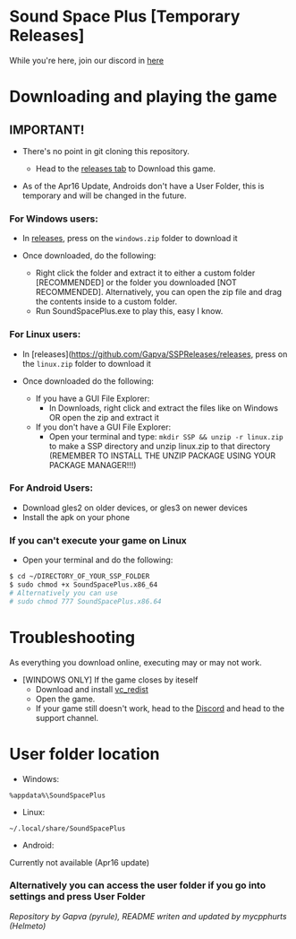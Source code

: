 # Sound Space Plus [Temporary Releases]

While you're here, join our discord in [here](https://discord.gg/ssp)

# Downloading and playing the game

## IMPORTANT!

- There's no point in git cloning this repository.

  - Head to the [releases tab](https://github.com/Gapva/SSPReleases/releases) to Download this game.

- As of the Apr16 Update, Androids don't have a User Folder, this is temporary and will be changed in the future.

### For Windows users:

- In [releases](https://github.com/Gapva/SSPReleases/releases), press on the `windows.zip` folder to download it

- Once downloaded, do the following:
  - Right click the folder and extract it to either a custom folder [RECOMMENDED] or the folder you downloaded [NOT RECOMMENDED]. Alternatively, you can open the zip file and drag the contents inside to a custom folder.
  - Run SoundSpacePlus.exe to play this, easy I know.

### For Linux users:

- In [releases](https://github.com/Gapva/SSPReleases/releases, press on the `linux.zip` folder to download it

- Once downloaded do the following:
  - If you have a GUI File Explorer:
    - In Downloads, right click and extract the files like on Windows OR open the zip and extract it
  - If you don't have a GUI File Explorer:
    - Open your terminal and type: `mkdir SSP && unzip -r linux.zip` to make a SSP directory and unzip linux.zip to that directory (REMEMBER TO INSTALL THE UNZIP PACKAGE USING YOUR PACKAGE MANAGER!!!)
    
### For Android Users:

- Download gles2 on older devices, or gles3 on newer devices
- Install the apk on your phone

### If you can't execute your game on Linux

- Open your terminal and do the following:
```bash
$ cd ~/DIRECTORY_OF_YOUR_SSP_FOLDER
$ sudo chmod +x SoundSpacePlus.x86_64
# Alternatively you can use
# sudo chmod 777 SoundSpacePlus.x86.64
```

# Troubleshooting

As everything you download online, executing may or may not work.

- [WINDOWS ONLY] If the game closes by iteself
  - Download and install [vc_redist](https://aka.ms/vs/17/release/vc_redist.x64.exe)
  - Open the game.
  - If your game still doesn't work, head to the [Discord](https://discord.gg/ssp) and head to the support channel.
  
  
# User folder location

- Windows:

`%appdata%\SoundSpacePlus`

- Linux:

`~/.local/share/SoundSpacePlus`

- Android:

Currently not available (Apr16 update)

### Alternatively you can access the user folder if you go into settings and press User Folder

*Repository by Gapva (pyrule), README writen and updated by mycpphurts (Helmeto)*
